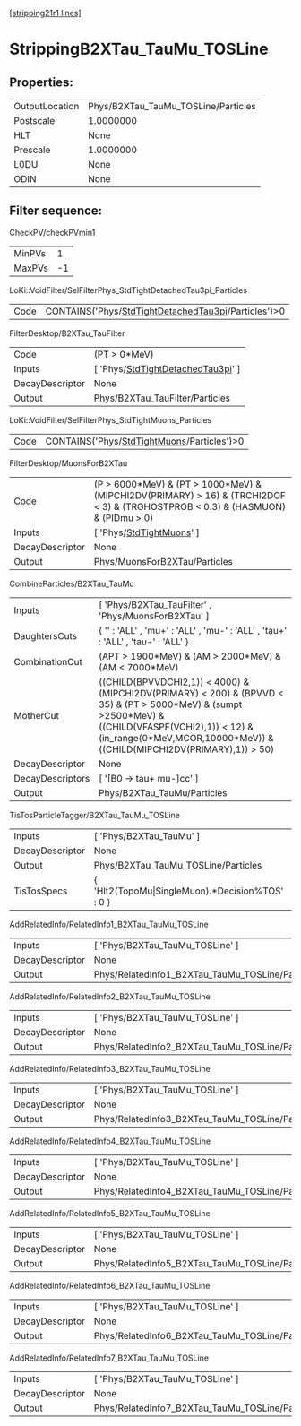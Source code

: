 [[stripping21r1 lines]](./stripping21r1-index)

# StrippingB2XTau_TauMu_TOSLine

## Properties:

|                |                                     |
|----------------|-------------------------------------|
| OutputLocation | Phys/B2XTau_TauMu_TOSLine/Particles |
| Postscale      | 1.0000000                           |
| HLT            | None                                |
| Prescale       | 1.0000000                           |
| L0DU           | None                                |
| ODIN           | None                                |

## Filter sequence:

CheckPV/checkPVmin1

|        |     |
|--------|-----|
| MinPVs | 1   |
| MaxPVs | -1  |

LoKi::VoidFilter/SelFilterPhys_StdTightDetachedTau3pi_Particles

|      |                                                                                                                |
|------|----------------------------------------------------------------------------------------------------------------|
| Code | CONTAINS('Phys/[StdTightDetachedTau3pi](./stripping21r1-commonparticles-stdtightdetachedtau3pi)/Particles')\>0 |

FilterDesktop/B2XTau_TauFilter

|                 |                                                                                               |
|-----------------|-----------------------------------------------------------------------------------------------|
| Code            | (PT \> 0\*MeV)                                                                                |
| Inputs          | [ 'Phys/[StdTightDetachedTau3pi](./stripping21r1-commonparticles-stdtightdetachedtau3pi)' ] |
| DecayDescriptor | None                                                                                          |
| Output          | Phys/B2XTau_TauFilter/Particles                                                               |

LoKi::VoidFilter/SelFilterPhys_StdTightMuons_Particles

|      |                                                                                              |
|------|----------------------------------------------------------------------------------------------|
| Code | CONTAINS('Phys/[StdTightMuons](./stripping21r1-commonparticles-stdtightmuons)/Particles')\>0 |

FilterDesktop/MuonsForB2XTau

|                 |                                                                                                                                        |
|-----------------|----------------------------------------------------------------------------------------------------------------------------------------|
| Code            | (P \> 6000\*MeV) & (PT \> 1000\*MeV) & (MIPCHI2DV(PRIMARY) \> 16) & (TRCHI2DOF \< 3) & (TRGHOSTPROB \< 0.3) & (HASMUON) & (PIDmu \> 0) |
| Inputs          | [ 'Phys/[StdTightMuons](./stripping21r1-commonparticles-stdtightmuons)' ]                                                            |
| DecayDescriptor | None                                                                                                                                   |
| Output          | Phys/MuonsForB2XTau/Particles                                                                                                          |

CombineParticles/B2XTau_TauMu

|                  |                                                                                                                                                                                                                                       |
|------------------|---------------------------------------------------------------------------------------------------------------------------------------------------------------------------------------------------------------------------------------|
| Inputs           | [ 'Phys/B2XTau_TauFilter' , 'Phys/MuonsForB2XTau' ]                                                                                                                                                                                 |
| DaughtersCuts    | { '' : 'ALL' , 'mu+' : 'ALL' , 'mu-' : 'ALL' , 'tau+' : 'ALL' , 'tau-' : 'ALL' }                                                                                                                                                      |
| CombinationCut   | (APT \> 1900\*MeV) & (AM \> 2000\*MeV) & (AM \< 7000\*MeV)                                                                                                                                                                            |
| MotherCut        | ((CHILD(BPVVDCHI2,1)) \< 4000) & (MIPCHI2DV(PRIMARY) \< 200) & (BPVVD \< 35) & (PT \> 5000\*MeV) & (sumpt \>2500\*MeV) & ((CHILD(VFASPF(VCHI2),1)) \< 12) & (in_range(0\*MeV,MCOR,10000\*MeV)) &((CHILD(MIPCHI2DV(PRIMARY),1)) \> 50) |
| DecayDescriptor  | None                                                                                                                                                                                                                                  |
| DecayDescriptors | [ '[B0 -\> tau+ mu-]cc' ]                                                                                                                                                                                                         |
| Output           | Phys/B2XTau_TauMu/Particles                                                                                                                                                                                                           |

TisTosParticleTagger/B2XTau_TauMu_TOSLine

|                 |                                                   |
|-----------------|---------------------------------------------------|
| Inputs          | [ 'Phys/B2XTau_TauMu' ]                         |
| DecayDescriptor | None                                              |
| Output          | Phys/B2XTau_TauMu_TOSLine/Particles               |
| TisTosSpecs     | { 'Hlt2(TopoMu\|SingleMuon).\*Decision%TOS' : 0 } |

AddRelatedInfo/RelatedInfo1_B2XTau_TauMu_TOSLine

|                 |                                                  |
|-----------------|--------------------------------------------------|
| Inputs          | [ 'Phys/B2XTau_TauMu_TOSLine' ]                |
| DecayDescriptor | None                                             |
| Output          | Phys/RelatedInfo1_B2XTau_TauMu_TOSLine/Particles |

AddRelatedInfo/RelatedInfo2_B2XTau_TauMu_TOSLine

|                 |                                                  |
|-----------------|--------------------------------------------------|
| Inputs          | [ 'Phys/B2XTau_TauMu_TOSLine' ]                |
| DecayDescriptor | None                                             |
| Output          | Phys/RelatedInfo2_B2XTau_TauMu_TOSLine/Particles |

AddRelatedInfo/RelatedInfo3_B2XTau_TauMu_TOSLine

|                 |                                                  |
|-----------------|--------------------------------------------------|
| Inputs          | [ 'Phys/B2XTau_TauMu_TOSLine' ]                |
| DecayDescriptor | None                                             |
| Output          | Phys/RelatedInfo3_B2XTau_TauMu_TOSLine/Particles |

AddRelatedInfo/RelatedInfo4_B2XTau_TauMu_TOSLine

|                 |                                                  |
|-----------------|--------------------------------------------------|
| Inputs          | [ 'Phys/B2XTau_TauMu_TOSLine' ]                |
| DecayDescriptor | None                                             |
| Output          | Phys/RelatedInfo4_B2XTau_TauMu_TOSLine/Particles |

AddRelatedInfo/RelatedInfo5_B2XTau_TauMu_TOSLine

|                 |                                                  |
|-----------------|--------------------------------------------------|
| Inputs          | [ 'Phys/B2XTau_TauMu_TOSLine' ]                |
| DecayDescriptor | None                                             |
| Output          | Phys/RelatedInfo5_B2XTau_TauMu_TOSLine/Particles |

AddRelatedInfo/RelatedInfo6_B2XTau_TauMu_TOSLine

|                 |                                                  |
|-----------------|--------------------------------------------------|
| Inputs          | [ 'Phys/B2XTau_TauMu_TOSLine' ]                |
| DecayDescriptor | None                                             |
| Output          | Phys/RelatedInfo6_B2XTau_TauMu_TOSLine/Particles |

AddRelatedInfo/RelatedInfo7_B2XTau_TauMu_TOSLine

|                 |                                                  |
|-----------------|--------------------------------------------------|
| Inputs          | [ 'Phys/B2XTau_TauMu_TOSLine' ]                |
| DecayDescriptor | None                                             |
| Output          | Phys/RelatedInfo7_B2XTau_TauMu_TOSLine/Particles |

